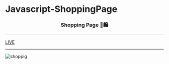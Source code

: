# Javascript-ShoppingPage
<h3 align="center">Shopping Page 🛒🛍️</h3>

---
  
  [LIVE](https://hilaldedek.github.io/Javascript-ShoppingPage/)


---

![shoppig](https://github.com/hilaldedek/Javascript-ShoppingPage/assets/95539281/81d53fd5-8c81-4477-8a5b-320cb7c0231a)
